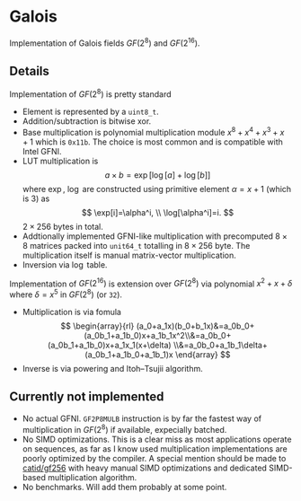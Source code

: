 # Galois
Implementation of Galois fields $GF(2^8)$ and $GF(2^{16})$.

## Details

Implementation of $GF(2^8)$ is pretty standard
* Element is represented by a `uint8_t`.
* Addition/subtraction is bitwise xor.
* Base multiplication is polynomial multiplication module $x^8+x^4+x^3+x+1$ which is `0x11b`. The choice is most common and is compatible with Intel GFNI.
* LUT multiplication is
$$
a\times b=\exp[\log[a]+\log[b]]
$$
where $\exp$, $\log$ are constructed using primitive element $\alpha=x+1$ (which is $3$) as
$$
\exp[i]=\alpha^i, \\
\log[\alpha^i]=i.
$$
$2\times 256$ bytes in total.
* Addtionally implemented GFNI-like multiplication with precomputed $8\times 8$ matrices packed into `unit64_t` totalling in $8\times 256$ byte. The multiplication itself is manual matrix-vector multiplication.
* Inversion via $\log$ table.

Implementation of $GF(2^{16})$ is extension over $GF(2^8)$ via polynomial $x^2+x+\delta$ where $\delta=x^5$ in $GF(2^8)$ (or `32`).
* Multiplication is via fomula
$$
\begin{array}{rl} (a_0+a_1x)(b_0+b_1x)&=a_0b_0+(a_0b_1+a_1b_0)x+a_1b_1x^2\\&=a_0b_0+(a_0b_1+a_1b_0)x+a_1x_1(x+\delta) \\&=a_0b_0+a_1b_1\delta+(a_0b_1+a_1b_0+a_1b_1)x \end{array}
$$
* Inverse is via powering and Itoh–Tsujii algorithm.

## Currently not implemented
* No actual GFNI. `GF2P8MULB` instruction is by far the fastest way of multiplication in $GF(2^8)$ if available, expecially batched.
* No SIMD optimizations. This is a clear miss as most applications operate on sequences, as far as I know used multiplication implementations are poorly optimized by the compiler. A special mention should be made to [catid/gf256](https://github.com/catid/gf256/blob/master/gf256.cpp#L471) with heavy manual SIMD optimizations and dedicated SIMD-based multiplication algorithm.
* No benchmarks. Will add them probably at some point. 

